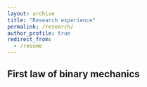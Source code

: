 ```yaml
---
layout: archive
title: "Research experience"
permalink: /research/
author_profile: true
redirect_from:
  - /resume
---
```


## First law of binary mechanics
